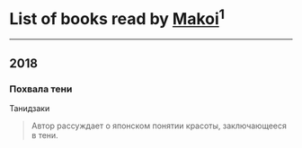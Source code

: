 # List of books read by [Makoi](http://vk.com/id166726857)<sup>1</sup>
---

## 2018

### Похвала тени
Танидзаки
> Автор рассуждает о японском понятии красоты, заключающееся в тени.



